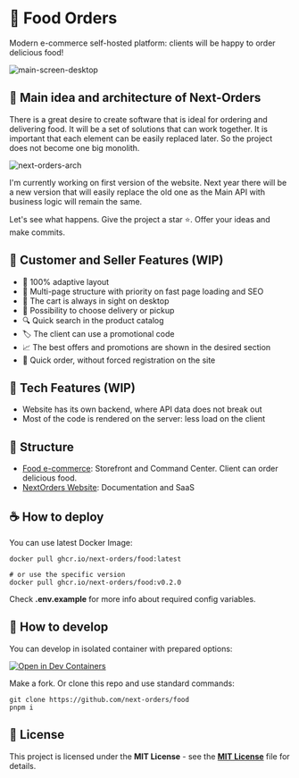 # 🍔 Food Orders
Modern e-commerce self-hosted platform: clients will be happy to order delicious food!

![main-screen-desktop](https://github.com/next-orders/space/blob/main/.github/media/main-screen-desktop.jpg?raw=true)

## 🍕 Main idea and architecture of Next-Orders

There is a great desire to create software that is ideal for ordering and delivering food.
It will be a set of solutions that can work together. It is important that each element can be easily replaced later.
So the project does not become one big monolith.

![next-orders-arch](https://github.com/next-orders/space/blob/main/.github/media/next-orders-arch.png?raw=true)

I'm currently working on first version of the website. Next year there will be a new version that will easily replace the old one as the Main API with business logic will remain the same.

Let's see what happens. Give the project a star ⭐. Offer your ideas and make commits.

## 🍣 Customer and Seller Features (WIP)

- 📱 100% adaptive layout
- 🤹 Multi-page structure with priority on fast page loading and SEO
- 🛒 The cart is always in sight on desktop
- 🚚 Possibility to choose delivery or pickup
- 🔍 Quick search in the product catalog
- 🏷️ The client can use a promotional code
- 📈 The best offers and promotions are shown in the desired section
- 🏁 Quick order, without forced registration on the site

## 🥪 Tech Features (WIP)

- Website has its own backend, where API data does not break out
- Most of the code is rendered on the server: less load on the client

## 🥒 Structure

- [Food e-commerce](https://github.com/next-orders/space/tree/main/apps/food): Storefront and Command Center. Client can order delicious food.
- [NextOrders Website](https://github.com/next-orders/space/tree/main/apps/website): Documentation and SaaS

## ☕ How to deploy

You can use latest Docker Image:

```shell
docker pull ghcr.io/next-orders/food:latest

# or use the specific version
docker pull ghcr.io/next-orders/food:v0.2.0
```

Check **.env.example** for more info about required config variables.

## 🍿 How to develop

You can develop in isolated container with prepared options:

[![Open in Dev Containers](https://img.shields.io/static/v1?label=Dev%20Containers&message=Open&color=blue&logo=visualstudiocode)](https://vscode.dev/redirect?url=vscode://ms-vscode-remote.remote-containers/cloneInVolume?url=https://github.com/next-orders/space)

Make a fork. Or clone this repo and use standard commands:

```shell
git clone https://github.com/next-orders/food
pnpm i
```

## 🍰 License

This project is licensed under the **MIT License** - see the [**MIT License**](https://github.com/next-orders/food/blob/main/LICENSE) file for details.
